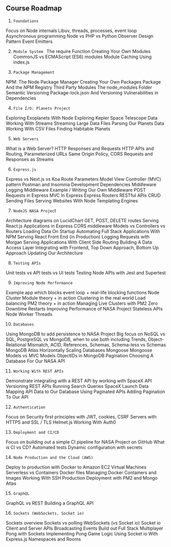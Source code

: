 ## Course Roadmap

1. `Foundations`

Focus on Node internals
Libuv, threads, processes, event loop
Asynchronous programming
Node vs PHP vs Python
Observer Design Pattern
Event Emitters

2. `Module System
`
The require Function
Creating Your Own Modules
CommonJS vs ECMAScript (ES6) modules
Module Caching
Using index.js

3. `Package Management`

NPM: The Node Package Manager
Creating Your Own Packages
Package And the NPM Registry
Third Party Modules
The node_modules Folder
Semantic Versioning
Package-lock.json And Versioning
Vulnerabilities in Dependencies

4. `File I/O: Planets Project`

Exploring Exoplanets With Node
Exploring Kepler Space Telescope Data
Working With Streams
Streaming Large Data Files
Parsing Our Planets Data
Working With CSV Files
Finding Habitable Planets

5. `Web Servers`

What is a Web Server?
HTTP Responses and Requests
HTTP APIs and Routing, Parameterized URLs
Same Origin Policy, CORS
Requests and Responses as Streams

6. `Express.js`

Express vs Next.js vs Koa
Route Parameters
Model View Controller (MVC) pattern
Postman and Insomnia
Development Dependencies
Middleware
Logging Middleware Example / Writing Our Own Middleware
POST Requests in Express
MVC In Express
Express Routers
RESTful APIs
CRUD
Sending Files
Serving Websites With Node
Templating Engines

7. `NodeJS NASA Projec`t

Architecture diagrams on LucidChart
GET, POST, DELETE routes
Serving React.js Applications in Express
CORS middleware
Models vs Controllers vs Routers
Loading Data On Startup
Automating Full Stack Applications With NPM
Serving React Front End (in Production)
Logging Requests with Morgan
Serving Applications With Client Side Routing
Building A Data Access Layer
Integrating with Frontend, Top Down Approach, Bottom Up Approach
Updating Our Architecture

8. `Testing APIs`

Unit tests vs API tests vs UI tests
Testing Node APIs with Jest and Supertest

9. `Improving Node Performance`

Example app which blocks event loop + real-life blocking functions
Node Cluster Module theory + in action
Clustering in the real world
Load balancing
PM2 theory + in action
Managing Live Clusters with PM2
Zero Downtime Restarts
Improving Performance of NASA Project
Stateless APIs
Node Worker Threads

10. `Databases`

Using MongoDB to add persistence to NASA Project
Big focus on NoSQL vs SQL, PostgreSQL vs MongoDB, when to use both including Trends, Object-Relational Mismatch, ACID, References, Schemas, Schema-less vs Schemas
MongoDB Atlas
Horizontally Scaling Databases
Mongoose
Mongoose Models vs MVC Models
ObjectIDs in MongoDB
Pagination
Choosing A Database For Our NASA API

11. `Working With REST APIs`

Demonstrate integrating with a REST API by working with SpaceX API
Versioning REST APIs
Running Search Queries
SpaceX Launch Data
Mapping API Data to Our Database
Using Paginated APIs
Adding Pagination To Our API

12. `Authentication`

Focus on Security first principles with JWT, cookies, CSRF
Servers with HTTPS and SSL / TLS
Helmet.js
Working With Auth0

13. `Deployment and CI/CD`

Focus on building out a simple CI pipeline for NASA Project on GitHub
What is CI vs CD?
Automated tests
Dynamic configuration with secrets

14. `Node Production and the Cloud (AWS)`

Deploy to production with Docker to Amazon EC2
Virtual Machines
Serverless vs Containers
Docker files
Managing Docker Containers and Images
Working With SSH
Production Deployment with PM2 and Mongo Atlas

15. `GraphQL`

GraphQL vs REST
Building a GraphQL API

16. `Sockets (WebSockets, Socket io)`

Sockets overview
Sockets vs polling
WebSockets (vs Socket io)
Socket io Client and Server APIs
Broadcasting Events
Build out Full Stack Multiplayer Pong with Sockets
Implementing Pong Game Logic
Using Socket io With Express.js
Namespaces and Rooms